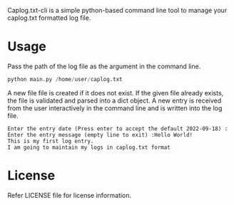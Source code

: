 

Caplog.txt-cli is a simple python-based command line tool to manage your caplog.txt formatted log file.  



# Usage

Pass the path of the log file as the argument in the command line.

```python
python main.py /home/user/caplog.txt
```

A new file file is created if it does not exist. If the given file already exists, the file is validated and parsed into a dict object. A new entry is received from the user interactively in the command line and is written into the log file. 

```
Enter the entry date (Press enter to accept the default 2022-09-18) :
Enter the entry message (empty line to exit) :Hello World!
This is my first log entry.
I am going to maintain my logs in caplog.txt format
```



# License

Refer LICENSE file for license information. 
